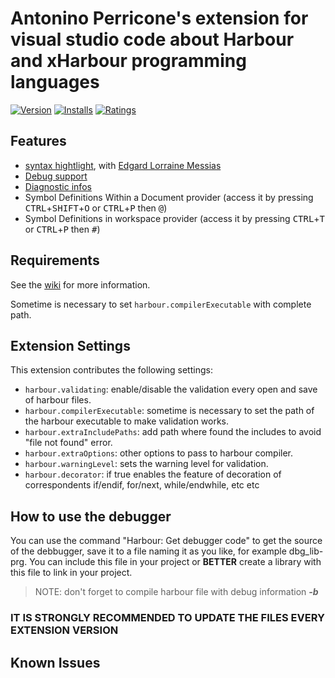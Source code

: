 # Antonino Perricone's extension for visual studio code about Harbour and xHarbour programming languages

[![Version](https://vsmarketplacebadge.apphb.com/version-short/aperricone.harbour.svg)](https://marketplace.visualstudio.com/items?itemName=aperricone.harbour)
[![Installs](https://vsmarketplacebadge.apphb.com/installs-short/aperricone.harbour.svg)](https://marketplace.visualstudio.com/items?itemName=aperricone.harbour)
[![Ratings](https://vsmarketplacebadge.apphb.com/rating-short/aperricone.harbour.svg)](https://marketplace.visualstudio.com/items?itemName=aperricone.harbour)

## Features

- [syntax hightlight](https://github.com/APerricone/harbourCodeExtension/wiki/Syntax-hightlight), with [Edgard Lorraine Messias](mailto:edgardmessias@gmail.com)
- [Debug support](https://github.com/APerricone/harbourCodeExtension/wiki/Debugger)
- [Diagnostic infos](https://github.com/APerricone/harbourCodeExtension/wiki/Diagnostics-Lint)
- Symbol Definitions Within a Document provider (access it by pressing <kbd>CTRL</kbd>+<kbd>SHIFT</kbd>+<kbd>O</kbd> or <kbd>CTRL</kbd>+<kbd>P</kbd> then <kbd>@</kbd>)
- Symbol Definitions in workspace provider (access it by pressing <kbd>CTRL</kbd>+<kbd>T</kbd> or <kbd>CTRL</kbd>+<kbd>P</kbd> then <kbd>#</kbd>)

## Requirements
See the [wiki](https://github.com/APerricone/harbourCodeExtension/wiki) for more information.

Sometime is necessary to set `harbour.compilerExecutable` with complete path.

## Extension Settings
This extension contributes the following settings:

* `harbour.validating`: enable/disable the validation every open and save of harbour files.
* `harbour.compilerExecutable`: sometime is necessary to set the path of the harbour executable to make validation works.
* `harbour.extraIncludePaths`: add path where found the includes to avoid "file not found" error.
* `harbour.extraOptions`: other options to pass to harbour compiler.
* `harbour.warningLevel`: sets the warning level for validation.
* `harbour.decorator`: if true enables the feature of decoration of correspondents if/endif, for/next, while/endwhile, etc etc

## How to use the debugger<a name="DEBUG"></a>
You can use the command "Harbour: Get debugger code" to get the source of the debbugger, save it to a file naming it as you like, for example dbg_lib-prg. You can include this file in your project or **BETTER** create a library with this file to link in your project.

> NOTE: don't forget to compile harbour file with debug information ***-b***

### **IT IS STRONGLY RECOMMENDED TO UPDATE THE FILES EVERY EXTENSION VERSION**

## Known Issues

